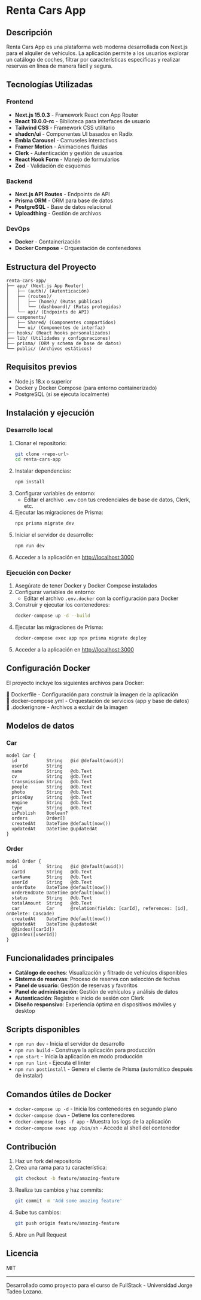 # Renta Cars App

## Descripción
Renta Cars App es una plataforma web moderna desarrollada con Next.js para el alquiler de vehículos. La aplicación permite a los usuarios explorar un catálogo de coches, filtrar por características específicas y realizar reservas en línea de manera fácil y segura.

## Tecnologías Utilizadas

### Frontend
- **Next.js 15.0.3** - Framework React con App Router
- **React 19.0.0-rc** - Biblioteca para interfaces de usuario
- **Tailwind CSS** - Framework CSS utilitario
- **shadcn/ui** - Componentes UI basados en Radix
- **Embla Carousel** - Carruseles interactivos
- **Framer Motion** - Animaciones fluidas
- **Clerk** - Autenticación y gestión de usuarios
- **React Hook Form** - Manejo de formularios
- **Zod** - Validación de esquemas

### Backend
- **Next.js API Routes** - Endpoints de API
- **Prisma ORM** - ORM para base de datos
- **PostgreSQL** - Base de datos relacional
- **Uploadthing** - Gestión de archivos

### DevOps
- **Docker** - Containerización
- **Docker Compose** - Orquestación de contenedores

## Estructura del Proyecto

```
renta-cars-app/
├── app/ (Next.js App Router)
│   ├── (auth)/ (Autenticación)
│   ├── (routes)/
│   │   ├── (home)/ (Rutas públicas)
│   │   └── (dashboard)/ (Rutas protegidas)
│   └── api/ (Endpoints de API)
├── components/
│   ├── Shared/ (Componentes compartidos)
│   └── ui/ (Componentes de interfaz)
├── hooks/ (React hooks personalizados)
├── lib/ (Utilidades y configuraciones)
├── prisma/ (ORM y schema de base de datos)
└── public/ (Archivos estáticos)
```

## Requisitos previos
- Node.js 18.x o superior
- Docker y Docker Compose (para entorno containerizado)
- PostgreSQL (si se ejecuta localmente)

## Instalación y ejecución

### Desarrollo local

1. Clonar el repositorio:
   ```sh
   git clone <repo-url>
   cd renta-cars-app
   ```
2. Instalar dependencias:
   ```sh
   npm install
   ```
3. Configurar variables de entorno:
   - Editar el archivo `.env` con tus credenciales de base de datos, Clerk, etc.
4. Ejecutar las migraciones de Prisma:
   ```sh
   npx prisma migrate dev
   ```
5. Iniciar el servidor de desarrollo:
   ```sh
   npm run dev
   ```
6. Acceder a la aplicación en [http://localhost:3000](http://localhost:3000)

### Ejecución con Docker

1. Asegúrate de tener Docker y Docker Compose instalados
2. Configurar variables de entorno:
   - Editar el archivo `.env.docker` con la configuración para Docker
3. Construir y ejecutar los contenedores:
   ```sh
   docker-compose up -d --build
   ```
4. Ejecutar las migraciones de Prisma:
   ```sh
   docker-compose exec app npx prisma migrate deploy
   ```
5. Acceder a la aplicación en [http://localhost:3000](http://localhost:3000)

## Configuración Docker
El proyecto incluye los siguientes archivos para Docker:

📄 Dockerfile - Configuración para construir la imagen de la aplicación  
📄 docker-compose.yml - Orquestación de servicios (app y base de datos)  
📄 .dockerignore - Archivos a excluir de la imagen  

## Modelos de datos

### Car
```prisma
model Car {
  id           String   @id @default(uuid())
  userId       String
  name         String   @db.Text
  cv           String   @db.Text
  transmission String   @db.Text
  people       String   @db.Text
  photo        String   @db.Text
  priceDay     String   @db.Text
  engine       String   @db.Text
  type         String   @db.Text
  isPublish    Boolean?
  orders       Order[]
  createdAt    DateTime @default(now())
  updatedAt    DateTime @updatedAt
}
```

### Order
```prisma
model Order {
  id           String   @id @default(uuid())
  carId        String   @db.Text
  carName      String   @db.Text
  userId       String   @db.Text
  orderDate    DateTime @default(now())
  orderEndDate DateTime @default(now())
  status       String   @db.Text
  totalAmount  String   @db.Text
  car          Car      @relation(fields: [carId], references: [id], onDelete: Cascade)
  createdAt    DateTime @default(now())
  updatedAt    DateTime @updatedAt
  @@index([carId])
  @@index([userId])
}
```

## Funcionalidades principales
- **Catálogo de coches**: Visualización y filtrado de vehículos disponibles
- **Sistema de reservas**: Proceso de reserva con selección de fechas
- **Panel de usuario**: Gestión de reservas y favoritos
- **Panel de administración**: Gestión de vehículos y análisis de datos
- **Autenticación**: Registro e inicio de sesión con Clerk
- **Diseño responsivo**: Experiencia óptima en dispositivos móviles y desktop

## Scripts disponibles
- `npm run dev` - Inicia el servidor de desarrollo
- `npm run build` - Construye la aplicación para producción
- `npm start` - Inicia la aplicación en modo producción
- `npm run lint` - Ejecuta el linter
- `npm run postinstall` - Genera el cliente de Prisma (automático después de instalar)

## Comandos útiles de Docker
- `docker-compose up -d` - Inicia los contenedores en segundo plano
- `docker-compose down` - Detiene los contenedores
- `docker-compose logs -f app` - Muestra los logs de la aplicación
- `docker-compose exec app /bin/sh` - Accede al shell del contenedor

## Contribución
1. Haz un fork del repositorio
2. Crea una rama para tu característica:
   ```sh
   git checkout -b feature/amazing-feature
   ```
3. Realiza tus cambios y haz commits:
   ```sh
   git commit -m 'Add some amazing feature'
   ```
4. Sube tus cambios:
   ```sh
   git push origin feature/amazing-feature
   ```
5. Abre un Pull Request

## Licencia
MIT

---
Desarrollado como proyecto para el curso de FullStack - Universidad Jorge Tadeo Lozano.
